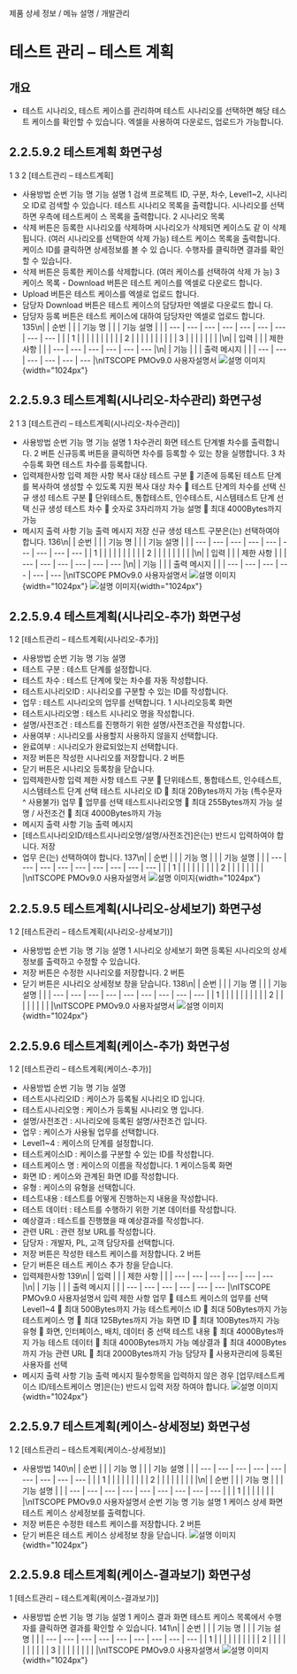 <!--breadcrumb:제품 상세 정보 / 메뉴 설명 / 개발관리--><span class="md-breadcrumb">제품 상세 정보 / 메뉴 설명 / 개발관리</span>
# 테스트 관리 – 테스트 계획
<!--5th-h2-toc-->
## 개요

- 테스트 시나리오, 테스트 케이스를 관리하며 테스트 시나리오를 선택하면 해당 테스트 케이스를 확인할 수 있습니다. 엑셀을
사용하여 다운로드, 업로드가 가능합니다.
## 2.2.5.9.2 테스트계획 화면구성
1
3
2
[테스트관리 – 테스트계획]
- 사용방법
순번 기능 명 기능 설명
1 검색 프로젝트 ID, 구분, 차수, Level1~2, 시나리오 ID로 검색할 수 있습니다.
테스트 시나리오 목록을 출력합니다. 시나리오를 선택하면 우측에 테스트케이
스 목록을 출력합니다.
2 시나리오 목록
- 삭제 버튼은 등록한 시나리오를 삭제하며 시나리오가 삭제되면 케이스도 같
이 삭제됩니다. (여러 시나리오를 선택한여 삭제 가능)
테스트 케이스 목록을 출력합니다. 케이스 ID를 클릭하면 상세정보를 볼 수 있
습니다. 수행자를 클릭하면 결과를 확인할 수 있습니다.
- 삭제 버튼은 등록한 케이스를 삭제합니다. (여러 케이스를 선택하여 삭제 가
능)
3 케이스 목록 - Download 버튼은 테스트 케이스를 엑셀로 다운로드 합니다.
- Upload 버튼은 테스트 케이스를 엑셀로 업로드 합니다.
- 담당자 Download 버튼은 테스트 케이스의 담당자만 엑셀로 다운로드 합니
다.
- 담당자 등록 버튼은 테스트 케이스에 대하여 담당자만 엑셀로 업로드 합니다.
135\n|  | 순번 |  |  | 기능 명 |  |  | 기능 설명 |  |
| --- | --- | --- | --- | --- | --- | --- | --- | --- |
|  | 1 |  |  |  |  |  |  |  |
|  | 2 |  |  |  |  |  |  |  |
|  | 3 |  |  |  |  |  |  |  |\n|  | 입력 |  |  | 제한 사항 |  |
| --- | --- | --- | --- | --- | --- |\n|  | 기능 |  |  | 출력 메시지 |  |
| --- | --- | --- | --- | --- | --- |\nITSCOPE PMOv9.0 사용자설명서
![설명 이미지](/02_outputs/manual_images/2.2.5.9.2.png){width="1024px"}
## 2.2.5.9.3 테스트계획(시나리오-차수관리) 화면구성
2
1
3
[테스트관리 – 테스트계획(시나리오-차수관리)]
- 사용방법
순번 기능 명 기능 설명
1 차수관리 화면 테스트 단계별 차수를 출력합니다.
2 버튼 신규등록 버튼을 클릭하면 차수를 등록할 수 있는 창을 실행합니다.
3 차수등록 화면 테스트 차수를 등록합니다.
- 입력제한사항
입력 제한 사항
복사 대상 테스트 구분  기존에 등록된 테스트 단계를 복사하여 생성할 수 있도록 지원
복사 대상 차수  테스트 단계의 차수를 선택
신규 생성 테스트 구분  단위테스트, 통합테스트, 인수테스트, 시스템테스트 단계 선택
신규 생성 테스트 차수  숫자로 3자리까지 가능
설명  최대 4000Bytes까지 가능
- 메시지 출력 사항
기능 출력 메시지
저장 신규 생성 테스트 구분은(는) 선택하여야 합니다.
136\n|  | 순번 |  |  | 기능 명 |  |  | 기능 설명 |  |
| --- | --- | --- | --- | --- | --- | --- | --- | --- |
| 1 |  |  |  |  |  |  |  |  |
| 2 |  |  |  |  |  |  |  |  |\n|  | 입력 |  |  | 제한 사항 |  |
| --- | --- | --- | --- | --- | --- |\n|  | 기능 |  |  | 출력 메시지 |  |
| --- | --- | --- | --- | --- | --- |\nITSCOPE PMOv9.0 사용자설명서
![설명 이미지](/02_outputs/manual_images/2.2.5.9.3_(1).png){width="1024px"}
![설명 이미지](/02_outputs/manual_images/2.2.5.9.3_(2).png){width="1024px"}
## 2.2.5.9.4 테스트계획(시나리오-추가) 화면구성
1 2
[테스트관리 – 테스트계획(시나리오-추가)]
- 사용방법
순번 기능 명 기능 설명
- 테스트 구분 : 테스트 단계를 설정합니다.
- 테스트 차수 : 테스트 단계에 맞는 차수를 자동 작성합니다.
- 테스트시나리오ID : 시나리오를 구분할 수 있는 ID를 작성합니다.
- 업무 : 테스트 시나리오의 업무를 선택합니다.
1 시나리오등록 화면
- 테스트시나리오명 : 테스트 시나리오 명을 작성합니다.
- 설명/사전조건 : 테스트를 진행하기 위한 설명/사전조건을 작성합니다.
- 사용여부 : 시나리오를 사용할지 사용하지 않을지 선택합니다.
- 완료여부 : 시나리오가 완료되었는지 선택합니다.
- 저장 버튼은 작성한 시나리오를 저장합니다.
2 버튼
- 닫기 버튼은 시나리오 등록창을 닫습니다.
- 입력제한사항
입력 제한 사항
테스트 구분  단위테스트, 통합테스트, 인수테스트, 시스템테스트 단계 선택
테스트 시나리오 ID  최대 20Bytes까지 가능 (특수문자 ^ 사용불가)
업무  업무를 선택
테스트시나리오명  최대 255Bytes까지 가능
설명 / 사전조건  최대 4000Bytes까지 가능
- 메시지 출력 사항
기능 출력 메시지
- [테스트시나리오ID/테스트시나리오명/설명/사전조건]은(는) 반드시 입력하여야 합니다.
저장
- 업무 은(는) 선택하여야 합니다.
137\n|  | 순번 |  |  | 기능 명 |  |  | 기능 설명 |  |
| --- | --- | --- | --- | --- | --- | --- | --- | --- |
|  | 1 |  |  |  |  |  |  |  |
| 2 |  |  |  |  |  |  |  |  |\nITSCOPE PMOv9.0 사용자설명서
![설명 이미지](/02_outputs/manual_images/2.2.5.9.4.png){width="1024px"}
## 2.2.5.9.5 테스트계획(시나리오-상세보기) 화면구성
1 2
[테스트관리 – 테스트계획(시나리오-상세보기)]
- 사용방법
순번 기능 명 기능 설명
1 시나리오 상세보기 화면 등록된 시나리오의 상세정보를 출력하고 수정할 수 있습니다.
- 저장 버튼은 수정한 시나리오를 저장합니다.
2 버튼
- 닫기 버튼은 시나리오 상세정보 창을 닫습니다.
138\n|  | 순번 |  |  | 기능 명 |  |  | 기능 설명 |  |
| --- | --- | --- | --- | --- | --- | --- | --- | --- |
| 1 |  |  |  |  |  |  |  |  |
| 2 |  |  |  |  |  |  |  |  |\nITSCOPE PMOv9.0 사용자설명서
![설명 이미지](/02_outputs/manual_images/2.2.5.9.5.png){width="1024px"}
## 2.2.5.9.6 테스트계획(케이스-추가) 화면구성
1 2
[테스트관리 – 테스트계획(케이스-추가)]
- 사용방법
순번 기능 명 기능 설명
- 테스트시나리오ID : 케이스가 등록될 시나리오 ID 입니다.
- 테스트시나리오명 : 케이스가 등록될 시나리오 명 입니다.
- 설명/사전조건 : 시나리오에 등록된 설명/사전조건 입니다.
- 업무 : 케이스가 사용될 업무를 선택합니다.
- Level1~4 : 케이스의 단계를 설정합니다.
- 테스트케이스ID : 케이스를 구분할 수 있는 ID를 작성합니다.
- 테스트케이스 명 : 케이스의 이름을 작성합니다.
1 케이스등록 화면
- 화면 ID : 케이스와 관계된 화면 ID를 작성합니다.
- 유형 : 케이스의 유형을 선택합니다.
- 테스트내용 : 테스트를 어떻게 진행하는지 내용을 작성합니다.
- 테스트 데이터 : 테스트를 수행하기 위한 기본 데이터를 작성합니다.
- 예상결과 : 테스트를 진행했을 때 예상결과를 작성합니다.
- 관련 URL : 관련 정보 URL를 작성합니다.
- 담당자 : 개발자, PL, 고객 담당자를 선택합니다.
- 저장 버튼은 작성한 테스트 케이스를 저장합니다.
2 버튼
- 닫기 버튼은 테스트 케이스 추가 창을 닫습니다.
- 입력제한사항
139\n|  | 입력 |  |  | 제한 사항 |  |
| --- | --- | --- | --- | --- | --- |\n|  | 기능 |  |  | 출력 메시지 |  |
| --- | --- | --- | --- | --- | --- |\nITSCOPE PMOv9.0 사용자설명서
입력 제한 사항
업무  테스트 케이스의 업무를 선택
Level1~4  최대 500Bytes까지 가능
테스트케이스 ID  최대 50Bytes까지 가능
테스트케이스 명  최대 125Bytes까지 가능
화면 ID  최대 100Bytes까지 가능
유형  화면, 인터페이스, 배치, 데이터 중 선택
테스트 내용  최대 4000Bytes까지 가능
테스트 데이터  최대 4000Bytes까지 가능
예상결과  최대 4000Bytes까지 가능
관련 URL  최대 2000Bytes까지 가능
담당자  사용자관리에 등록된 사용자를 선택
- 메시지 출력 사항
기능 출력 메시지
필수항목을 입력하지 않은 경우 [업무/테스트케이스 ID/테스트케이스 명]은(는) 반드시 입력
저장
하여야 합니다.
![설명 이미지](/02_outputs/manual_images/2.2.5.9.6.png){width="1024px"}
## 2.2.5.9.7 테스트계획(케이스-상세정보) 화면구성
1 2
[테스트관리 – 테스트계획(케이스-상세정보)]
- 사용방법
140\n|  | 순번 |  |  | 기능 명 |  |  | 기능 설명 |  |
| --- | --- | --- | --- | --- | --- | --- | --- | --- |
|  | 1 |  |  |  |  |  |  |  |
| 2 |  |  |  |  |  |  |  |  |\n|  | 순번 |  |  | 기능 명 |  |  | 기능 설명 |  |
| --- | --- | --- | --- | --- | --- | --- | --- | --- |
|  | 1 |  |  |  |  |  |  |  |\nITSCOPE PMOv9.0 사용자설명서
순번 기능 명 기능 설명
1 케이스 상세 화면 테스트 케이스 상세정보를 출력합니다.
- 저장 버튼은 수정한 테스트 케이스를 저장합니다.
2 버튼
- 닫기 버튼은 테스트 케이스 상세정보 창을 닫습니다.
![설명 이미지](/02_outputs/manual_images/2.2.5.9.7.png){width="1024px"}
## 2.2.5.9.8 테스트계획(케이스-결과보기) 화면구성
1
[테스트관리 – 테스트계획(케이스-결과보기)]
- 사용방법
순번 기능 명 기능 설명
1 케이스 결과 화면 테스트 케이스 목록에서 수행자를 클릭하면 결과를 확인할 수 있습니다.
141\n|  | 순번 |  |  | 기능 명 |  |  | 기능 설명 |  |
| --- | --- | --- | --- | --- | --- | --- | --- | --- |
| 1 |  |  |  |  |  |  |  |  |
| 2 |  |  |  |  |  |  |  |  |
| 3 |  |  |  |  |  |  |  |  |\nITSCOPE PMOv9.0 사용자설명서
![설명 이미지](/02_outputs/manual_images/2.2.5.9.8.png){width="1024px"}
